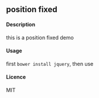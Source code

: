 ## position fixed

#### Description
this is a position fixed demo

#### Usage
first `bower install jquery`, then use

#### Licence
MIT